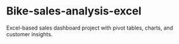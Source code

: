 # Bike-sales-analysis-excel
Excel-based sales dashboard project with pivot tables, charts, and customer insights.
